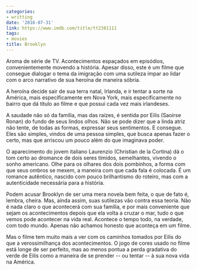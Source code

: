 ```yaml
---
categories:
- writting
date: '2016-07-31'
link: https://www.imdb.com/title/tt2381111
tags:
- movies
title: Brooklyn
---
```


Aroma de série de TV. Acontecimentos espaçados em episódios, convenientemente movendo a história. Apesar disso, este é um filme que consegue dialogar o tema da imigração com uma sutileza ímpar ao lidar com o arco narrativo de sua heroína de maneira sóbria.

A heroína decide sair de sua terra natal, Irlanda, e ir tentar a sorte na América, mais especificamente em Nova York, mais especificamente no bairro que dá título ao filme e que possui cada vez mais irlandeses.

A saudade não só da família, mas das raízes, é sentida por Eilis (Saoirse Ronan) do fundo de seus lindos olhos. Não se pode dizer que a linda atriz não tente, de todas as formas, expressar seus sentimentos. E consegue. Eles são simples, vindos de uma pessoa simples, que busca apenas fazer o certo, mas que arriscou um pouco além do que imaginava poder.

O aparecimento do jovem italiano Laurenzio (Christian de la Cortina) dá o tom certo ao dromance de dois seres tímidos, semelhantes, vivendo o sonho americano. Olhe para os olhares dos dois pombinhos, a forma com que seus ombros se mexem, a maneira com que cada fala é colocada. É um romance autêntico, nascido com pouco brilhantismo do roteiro, mas com a autenticidade necessária para a história.

Podem acusar Brooklyn de ser uma mera novela bem feita, o que de fato é, lembra, cheira. Mas, ainda assim, suas sutilezas vão contra essa teoria. Não é nada claro o que acontecerá com sua família, e por mais conveniente que sejam os acontecimentos depois que ela volta a cruzar o mar, tudo o que vemos pode acontecer na vida real. Acontece o tempo todo, na verdade, com todo mundo. Apenas não achamos honesto que aconteça em um filme.

Mas o filme tem muito mais a ver com os caminhos tomados por Eilis do que a verossimilhança dos acontecimentos. O jogo de cores usado no filme está longe de ser perfeito, mas ao menos pontua a perda gradativa do verde de Eilis como a maneira de se prender -- ou tentar -- à sua nova vida na América.

